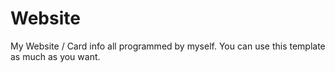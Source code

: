 # Website
My Website / Card info all programmed by myself. You can use this template as much as you want.
